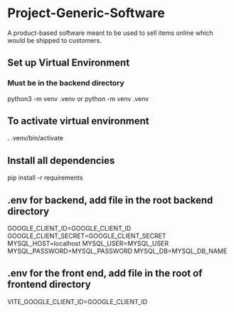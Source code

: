 # Project-Generic-Software
A product-based software meant to be used to sell items online which would be shipped to customers. 

## Set up Virtual Environment
### Must be in the backend directory
python3 -m venv .venv
or
python -m venv .venv

## To activate virtual environment
. .venv/bin/activate

## Install all dependencies
pip install -r requirements

## .env for backend, add file in the root backend directory
GOOGLE_CLIENT_ID=GOOGLE_CLIENT_ID
GOOGLE_CLIENT_SECRET=GOOGLE_CLIENT_SECRET
MYSQL_HOST=localhost
MYSQL_USER=MYSQL_USER
MYSQL_PASSWORD=MYSQL_PASSWORD
MYSQL_DB=MYSQL_DB_NAME

## .env for the front end, add file in the root of frontend directory
VITE_GOOGLE_CLIENT_ID=GOOGLE_CLIENT_ID
